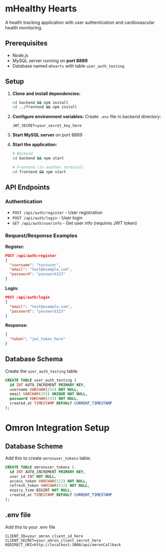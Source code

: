 # mHealthy Hearts

A health tracking application with user authentication and cardiovascular health monitoring.

## Prerequisites

- Node.js
- MySQL server running on **port 8889**
- Database named `mhearts` with table `user_auth_testing`

## Setup

1. **Clone and install dependencies:**
   ```bash
   cd backend && npm install
   cd ../frontend && npm install
   ```

2. **Configure environment variables:**
   Create `.env` file in backend directory:
   ```
   JWT_SECRET=your_secret_key_here
   ```

3. **Start MySQL server** on port 8889

4. **Start the application:**
   ```bash
   # Backend
   cd backend && npm start
   
   # Frontend (in another terminal)
   cd frontend && npm start
   ```

## API Endpoints

### Authentication
- `POST /api/auth/register` - User registration
- `POST /api/auth/login` - User login
- `GET /api/auth/userinfo` - Get user info (requires JWT token)

### Request/Response Examples

**Register:**
```json
POST /api/auth/register
{
  "username": "testuser",
  "email": "test@example.com",
  "password": "password123"
}
```

**Login:**
```json
POST /api/auth/login
{
  "email": "test@example.com",
  "password": "password123"
}
```

**Response:**
```json
{
  "token": "jwt_token_here"
}
```

## Database Schema

Create the `user_auth_testing` table:
```sql
CREATE TABLE user_auth_testing (
  id INT AUTO_INCREMENT PRIMARY KEY,
  username VARCHAR(255) NOT NULL,
  email VARCHAR(255) UNIQUE NOT NULL,
  password VARCHAR(255) NOT NULL,
  created_at TIMESTAMP DEFAULT CURRENT_TIMESTAMP
);
```

# Omron Integration Setup

## Database Scheme

Add this to create `omronuser_tokens` table:
```sql
CREATE TABLE omronuser_tokens (
  id INT AUTO_INCREMENT PRIMARY KEY,
  user_id INT NOT NULL,
  access_token VARCHAR(512) NOT NULL,
  refresh_token VARCHAR(512) NOT NULL,
  expiry_time BIGINT NOT NULL,
  created_at TIMESTAMP DEFAULT CURRENT_TIMESTAMP
);
```

## .env file

Add this to your .env file
```
CLIENT_ID=your_omron_client_id_here
CLIENT_SECRET=your_omron_client_secret_here
REDIRECT_URI=http://localhost:3000/api/omronCallback
```


